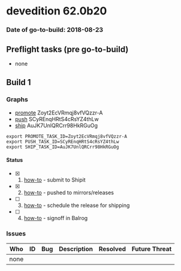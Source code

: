# devedition 62.0b20

### Date of go-to-build: 2018-08-23

## Preflight tasks (pre go-to-build)
- none

## Build 1  

### Graphs
* [promote](https://tools.taskcluster.net/push-inspector/#/Zoyt2EcVRmqj8vfVQzzr-A) Zoyt2EcVRmqj8vfVQzzr-A
* [push](https://tools.taskcluster.net/push-inspector/#/SCyREnqHRtS4cRsYZ4thLw) SCyREnqHRtS4cRsYZ4thLw
* [ship](https://tools.taskcluster.net/push-inspector/#/AuJK7UnlQRCrr98HkRGuOg) AuJK7UnlQRCrr98HkRGuOg
```
export PROMOTE_TASK_ID=Zoyt2EcVRmqj8vfVQzzr-A
export PUSH_TASK_ID=SCyREnqHRtS4cRsYZ4thLw
export SHIP_TASK_ID=AuJK7UnlQRCrr98HkRGuOg
```


#### Status
- [x] 1.  [how-to](https://wiki.mozilla.org/Release:Release_Automation_on_Mercurial:Starting_a_Release#Submit_to_Ship_It)  - submit to Shipit
- [x] 2.  [how-to](https://github.com/mozilla-releng/releasewarrior-2.0/blob/master/docs/release-promotion/desktop/howto.md#push-artifacts-to-releases-directory)  - pushed to mirrors/releases
- [ ] 3.  [how-to](https://github.com/mozilla-releng/releasewarrior-2.0/blob/master/docs/release-promotion/desktop/howto.md#ship-the-release)  - schedule the release for shipping
- [ ] 4.  [how-to](https://github.com/mozilla-releng/releasewarrior-2.0/blob/master/docs/release-promotion/desktop/howto.md#obtain-sign-offs-for-changes)  - signoff in Balrog

### Issues
| Who                 | ID               | Bug                                                                 | Description                | Resolved                | Future Threat                |
| ------------------- | ---------------- | ------------------------------------------------------------------- | -------------------------- | ----------------------- | ---------------------------- |
| none | | | | | |

